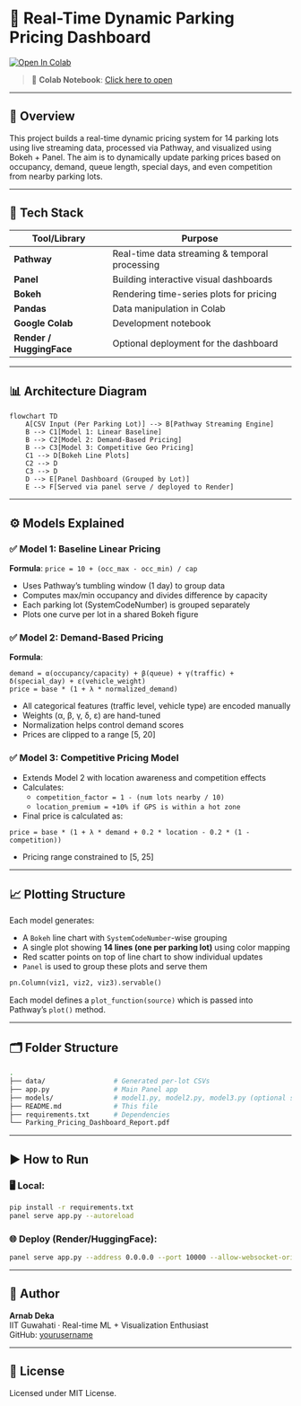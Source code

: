 # 🚗 Real-Time Dynamic Parking Pricing Dashboard

[![Open In Colab](https://colab.research.google.com/assets/colab-badge.svg)](https://colab.research.google.com/drive/1EJVB5KEEsG_vzsu49-3Oofi5fG1qThDV?usp=sharing)

> 📍 **Colab Notebook**: [Click here to open](https://colab.research.google.com/drive/1EJVB5KEEsG_vzsu49-3Oofi5fG1qThDV?usp=sharing)

---

## 📝 Overview

This project builds a real-time dynamic pricing system for 14 parking lots using live streaming data, processed via Pathway, and visualized using Bokeh + Panel. The aim is to dynamically update parking prices based on occupancy, demand, queue length, special days, and even competition from nearby parking lots.

---

## 🧰 Tech Stack

| Tool/Library | Purpose |
|--------------|---------|
| **Pathway**  | Real-time data streaming & temporal processing |
| **Panel**    | Building interactive visual dashboards |
| **Bokeh**    | Rendering time-series plots for pricing |
| **Pandas**   | Data manipulation in Colab |
| **Google Colab** | Development notebook |
| **Render / HuggingFace** | Optional deployment for the dashboard |

---

## 📊 Architecture Diagram

```mermaid
flowchart TD
    A[CSV Input (Per Parking Lot)] --> B[Pathway Streaming Engine]
    B --> C1[Model 1: Linear Baseline]
    B --> C2[Model 2: Demand-Based Pricing]
    B --> C3[Model 3: Competitive Geo Pricing]
    C1 --> D[Bokeh Line Plots]
    C2 --> D
    C3 --> D
    D --> E[Panel Dashboard (Grouped by Lot)]
    E --> F[Served via panel serve / deployed to Render]
```

---

## ⚙️ Models Explained

### ✅ Model 1: Baseline Linear Pricing
**Formula**: `price = 10 + (occ_max - occ_min) / cap`  
- Uses Pathway’s tumbling window (1 day) to group data
- Computes max/min occupancy and divides difference by capacity
- Each parking lot (SystemCodeNumber) is grouped separately
- Plots one curve per lot in a shared Bokeh figure

### ✅ Model 2: Demand-Based Pricing
**Formula**: 
```text
demand = α(occupancy/capacity) + β(queue) + γ(traffic) + δ(special_day) + ε(vehicle_weight)
price = base * (1 + λ * normalized_demand)
```
- All categorical features (traffic level, vehicle type) are encoded manually
- Weights (α, β, γ, δ, ε) are hand-tuned
- Normalization helps control demand scores
- Prices are clipped to a range [5, 20]

### ✅ Model 3: Competitive Pricing Model
- Extends Model 2 with location awareness and competition effects
- Calculates:
  - `competition_factor = 1 - (num lots nearby / 10)`
  - `location_premium = +10% if GPS is within a hot zone`
- Final price is calculated as:
```text
price = base * (1 + λ * demand + 0.2 * location - 0.2 * (1 - competition))
```
- Pricing range constrained to [5, 25]

---

## 📈 Plotting Structure

Each model generates:
- A `Bokeh` line chart with `SystemCodeNumber`-wise grouping
- A single plot showing **14 lines (one per parking lot)** using color mapping
- Red scatter points on top of line chart to show individual updates
- `Panel` is used to group these plots and serve them

```python
pn.Column(viz1, viz2, viz3).servable()
```

Each model defines a `plot_function(source)` which is passed into Pathway’s `plot()` method.

---

## 🗂 Folder Structure

```bash
.
├── data/                 # Generated per-lot CSVs
├── app.py                # Main Panel app
├── models/               # model1.py, model2.py, model3.py (optional split)
├── README.md             # This file
├── requirements.txt      # Dependencies
└── Parking_Pricing_Dashboard_Report.pdf
```

---

## ▶️ How to Run

### 🖥️ Local:

```bash
pip install -r requirements.txt
panel serve app.py --autoreload
```

### 🌐 Deploy (Render/HuggingFace):

```bash
panel serve app.py --address 0.0.0.0 --port 10000 --allow-websocket-origin=your-app-name.onrender.com
```

---

## 👤 Author

**Arnab Deka**  
IIT Guwahati · Real-time ML + Visualization Enthusiast  
GitHub: [yourusername](https://github.com/yourusername)

---

## 📘 License

Licensed under MIT License.